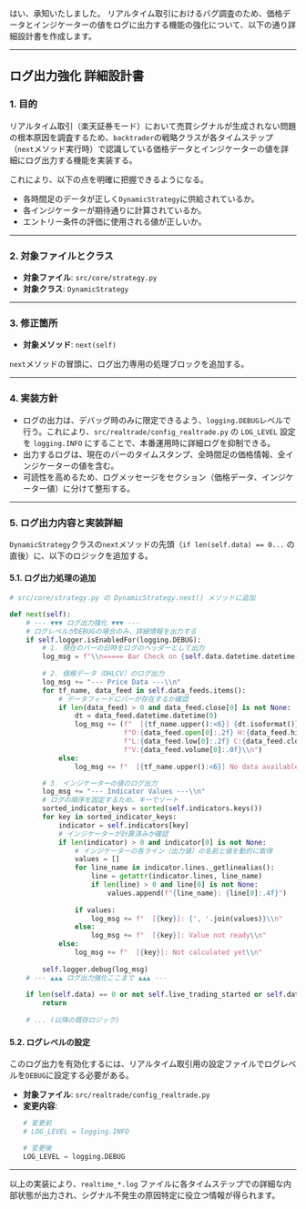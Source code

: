 はい、承知いたしました。
リアルタイム取引におけるバグ調査のため、価格データとインジケーターの値をログに出力する機能の強化について、以下の通り詳細設計書を作成します。

-----

## ログ出力強化 詳細設計書

### 1\. 目的

リアルタイム取引（楽天証券モード）において売買シグナルが生成されない問題の根本原因を調査するため、`backtrader`の戦略クラスが各タイムステップ（`next`メソッド実行時）で認識している価格データとインジケーターの値を詳細にログ出力する機能を実装する。

これにより、以下の点を明確に把握できるようになる。

  * 各時間足のデータが正しく`DynamicStrategy`に供給されているか。
  * 各インジケーターが期待通りに計算されているか。
  * エントリー条件の評価に使用される値が正しいか。

-----

### 2\. 対象ファイルとクラス

  * **対象ファイル**: `src/core/strategy.py`
  * **対象クラス**: `DynamicStrategy`

-----

### 3\. 修正箇所

  * **対象メソッド**: `next(self)`

`next`メソッドの冒頭に、ログ出力専用の処理ブロックを追加する。

-----

### 4\. 実装方針

  * ログの出力は、デバッグ時のみに限定できるよう、`logging.DEBUG`レベルで行う。これにより、`src/realtrade/config_realtrade.py` の `LOG_LEVEL` 設定を `logging.INFO` にすることで、本番運用時に詳細ログを抑制できる。
  * 出力するログは、現在のバーのタイムスタンプ、全時間足の価格情報、全インジケーターの値を含む。
  * 可読性を高めるため、ログメッセージをセクション（価格データ、インジケーター値）に分けて整形する。

-----

### 5\. ログ出力内容と実装詳細

`DynamicStrategy`クラスの`next`メソッドの先頭（`if len(self.data) == 0...` の直後）に、以下のロジックを追加する。

#### 5.1. ログ出力処理の追加

```python
# src/core/strategy.py の DynamicStrategy.next() メソッドに追加

def next(self):
    # --- ▼▼▼ ログ出力強化 ▼▼▼ ---
    # ログレベルがDEBUGの場合のみ、詳細情報を出力する
    if self.logger.isEnabledFor(logging.DEBUG):
        # 1. 現在のバーの日時をログのヘッダーとして出力
        log_msg = f"\\n===== Bar Check on {self.data.datetime.datetime(0).isoformat()} =====\\n"
        
        # 2. 価格データ（OHLCV）のログ出力
        log_msg += "--- Price Data ---\\n"
        for tf_name, data_feed in self.data_feeds.items():
            # データフィードにバーが存在するか確認
            if len(data_feed) > 0 and data_feed.close[0] is not None:
                dt = data_feed.datetime.datetime(0)
                log_msg += (f"  [{tf_name.upper():<6}] {dt.isoformat()} | "
                            f"O:{data_feed.open[0]:.2f} H:{data_feed.high[0]:.2f} "
                            f"L:{data_feed.low[0]:.2f} C:{data_feed.close[0]:.2f} "
                            f"V:{data_feed.volume[0]:.0f}\\n")
            else:
                log_msg += f"  [{tf_name.upper():<6}] No data available for this bar\\n"

        # 3. インジケーターの値のログ出力
        log_msg += "--- Indicator Values ---\\n"
        # ログの順序を固定するため、キーでソート
        sorted_indicator_keys = sorted(self.indicators.keys())
        for key in sorted_indicator_keys:
            indicator = self.indicators[key]
            # インジケーターが計算済みか確認
            if len(indicator) > 0 and indicator[0] is not None:
                # インジケーターの各ライン（出力値）の名前と値を動的に取得
                values = []
                for line_name in indicator.lines._getlinealias():
                    line = getattr(indicator.lines, line_name)
                    if len(line) > 0 and line[0] is not None:
                        values.append(f"{line_name}: {line[0]:.4f}")
                
                if values:
                    log_msg += f"  [{key}]: {', '.join(values)}\\n"
                else:
                    log_msg += f"  [{key}]: Value not ready\\n"
            else:
                log_msg += f"  [{key}]: Not calculated yet\\n"
        
        self.logger.debug(log_msg)
    # --- ▲▲▲ ログ出力強化ここまで ▲▲▲ ---
    
    if len(self.data) == 0 or not self.live_trading_started or self.data.volume[0] == 0:
        return
    
    # ... (以降の既存ロジック)
```

#### 5.2. ログレベルの設定

このログ出力を有効化するには、リアルタイム取引用の設定ファイルでログレベルを`DEBUG`に設定する必要がある。

  * **対象ファイル**: `src/realtrade/config_realtrade.py`
  * **変更内容**:
    ```python
    # 変更前
    # LOG_LEVEL = logging.INFO

    # 変更後
    LOG_LEVEL = logging.DEBUG 
    ```

-----

以上の実装により、`realtime_*.log` ファイルに各タイムステップでの詳細な内部状態が出力され、シグナル不発生の原因特定に役立つ情報が得られます。